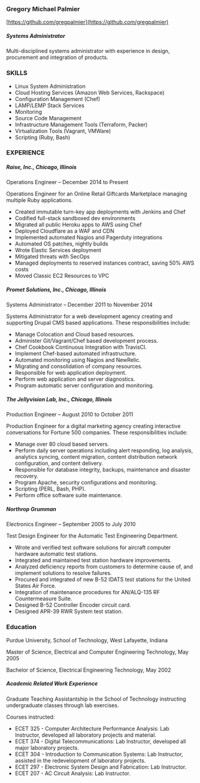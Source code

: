 ### Gregory Michael Palmier
[https://github.com/gregpalmier](https://github.com/gregpalmier)

##### Systems Administrator

Multi-disciplined systems administrator with experience in design, procurement and integration of products.

### SKILLS

* Linux System Administration
* Cloud Hosting Services (Amazon Web Services, Rackspace)
* Configuration Management (Chef)
* LAMP/LEMP Stack Services
* Monitoring
* Source Code Management
* Infrastructure Management Tools (Terraform, Packer)
* Virtualization Tools (Vagrant, VMWare)
* Scripting (Ruby, Bash)

### EXPERIENCE

##### Raise, Inc., Chicago, Illinois

Operations Engineer – December 2014 to Present

Operations Engineer for an Online Retail Giftcards Marketplace managing multiple Ruby applications.

* Created immutable turn-key app deployments with Jenkins and Chef
* Codified full-stack sandboxed dev environments
* Migrated all public Heroku apps to AWS using Chef
* Deployed Cloudflare as a WAF and CDN
* Implemented automated Nagios and Pagerduty integrations
* Automated OS patches, nightly builds
* Wrote Elastic Services deployment
* Mitigated threats with SecOps
* Managed deployments to reserved instances contract, saving 50% AWS costs
* Moved Classic EC2 Resources to VPC

##### Promet Solutions, Inc., Chicago, Illinois

Systems Administrator – December 2011 to November 2014

Systems Administrator for a web development agency creating and supporting Drupal CMS based applications.  These responsibilities include:

* Manage Colocation and Cloud based resources.
* Administer Git/Vagrant/Chef based development process.
* Chef Cookbook Continuous Integration with TravisCI.
* Implement Chef-based automated infrastructure.
* Automated monitoring using Nagios and NewRelic.
* Migrating and consolidation of company resources.
* Responsible for web application deployment.
* Perform web application and server diagnostics.
* Program automatic server configuration and monitoring.

##### The Jellyvision Lab, Inc., Chicago, Illinois

Production Engineer – August 2010 to October 2011

Production Engineer for a digital marketing agency creating interactive conversations for Fortune 500 companies.  These responsibilities include:

* Manage over 80 cloud based servers.
* Perform daily server operations including alert responding, log analysis, analytics syncing, content migration, content distribution network configuration, and content delivery.
* Responsible for database integrity, backups, maintenance and disaster recovery.
* Program Apache, security configurations and monitoring.
* Scripting (PERL, Bash, PHP).
* Perform office software suite maintenance.

##### Northrop Grumman

Electronics Engineer – September 2005 to July 2010

Test Design Engineer for the Automatic Test Engineering Department.

* Wrote and verified test software solutions for aircraft computer hardware automatic test stations.  
* Integrated and maintained test station hardware improvements.
* Analyzed deficiency reports from customers to determine cause of, and implement solutions to resolve failures.
* Procured and integrated of new B-52 IDATS test stations for the United States Air Force.
* Integration of maintenance procedures for AN/ALQ-135 RF Countermeasure Suite.
* Designed B-52 Controller Encoder circuit card.
* Designed APR-39 RWR System test station.

### Education

Purdue University, School of Technology, West Lafayette, Indiana 

Master of Science, Electrical and Computer Engineering Technology, May 2005 

Bachelor of Science, Electrical Engineering Technology, May 2002

##### Academic Related Work Experience

Graduate Teaching Assistantship in the School of Technology instructing undergraduate classes through lab exercises. 

Courses instructed: 

* ECET 325 - Computer Architecture Performance Analysis: Lab Instructor, developed all laboratory projects and material.
* ECET 374 - Digital Telecommunications: Lab Instructor, developed all major laboratory projects.
* ECET 304 - Introduction to Communication Systems: Lab Instructor, assisted in the redevelopment of laboratory projects.
* ECET 297 - Electronic System Design and Fabrication: Lab Instructor.
* ECET 207 - AC Circuit Analysis: Lab Instructor.

